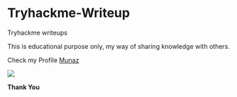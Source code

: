 # Tryhackme-Writeup
Tryhackme writeups

This is educational purpose only, my way of sharing knowledge with others.

Check my Profile <a href="https://tryhackme.com/p/Munaz" target="_blank">Munaz</a>

![](https://tryhackme-badges.s3.amazonaws.com/Munaz.png)

**Thank You**
